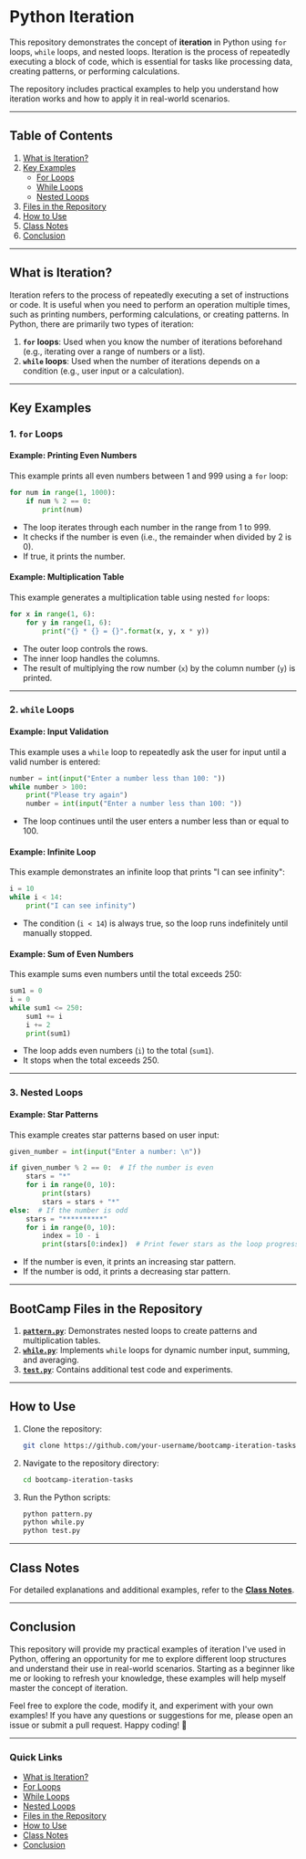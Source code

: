 
# **Python Iteration**

This repository demonstrates the concept of **iteration** in Python using `for` loops, `while` loops, and nested loops. Iteration is the process of repeatedly executing a block of code, which is essential for tasks like processing data, creating patterns, or performing calculations.

The repository includes practical examples to help you understand how iteration works and how to apply it in real-world scenarios.

---

## **Table of Contents**
1. [What is Iteration?](#what-is-iteration)
2. [Key Examples](#key-examples)
   - [For Loops](#for-loops)
   - [While Loops](#while-loops)
   - [Nested Loops](#nested-loops)
3. [Files in the Repository](#files-in-the-repository)
4. [How to Use](#how-to-use)
5. [Class Notes](#class-notes)
6. [Conclusion](#conclusion)

---

## **What is Iteration?** <a name="what-is-iteration"></a>

Iteration refers to the process of repeatedly executing a set of instructions or code. It is useful when you need to perform an operation multiple times, such as printing numbers, performing calculations, or creating patterns. In Python, there are primarily two types of iteration:

1. **`for` loops**: Used when you know the number of iterations beforehand (e.g., iterating over a range of numbers or a list).
2. **`while` loops**: Used when the number of iterations depends on a condition (e.g., user input or a calculation).

---

## **Key Examples** <a name="key-examples"></a>

### **1. `for` Loops** <a name="for-loops"></a>
#### Example: Printing Even Numbers
This example prints all even numbers between 1 and 999 using a `for` loop:

```python
for num in range(1, 1000):
    if num % 2 == 0:
        print(num)
```

- The loop iterates through each number in the range from 1 to 999.
- It checks if the number is even (i.e., the remainder when divided by 2 is 0).
- If true, it prints the number.

#### Example: Multiplication Table
This example generates a multiplication table using nested `for` loops:

```python
for x in range(1, 6):
    for y in range(1, 6):
        print("{} * {} = {}".format(x, y, x * y))
```

- The outer loop controls the rows.
- The inner loop handles the columns.
- The result of multiplying the row number (`x`) by the column number (`y`) is printed.

---

### **2. `while` Loops** <a name="while-loops"></a>
#### Example: Input Validation
This example uses a `while` loop to repeatedly ask the user for input until a valid number is entered:

```python
number = int(input("Enter a number less than 100: "))
while number > 100:
    print("Please try again")
    number = int(input("Enter a number less than 100: "))
```

- The loop continues until the user enters a number less than or equal to 100.

#### Example: Infinite Loop
This example demonstrates an infinite loop that prints "I can see infinity":

```python
i = 10
while i < 14:
    print("I can see infinity")
```

- The condition (`i < 14`) is always true, so the loop runs indefinitely until manually stopped.

#### Example: Sum of Even Numbers
This example sums even numbers until the total exceeds 250:

```python
sum1 = 0
i = 0
while sum1 <= 250:
    sum1 += i
    i += 2
    print(sum1)
```

- The loop adds even numbers (`i`) to the total (`sum1`).
- It stops when the total exceeds 250.

---

### **3. Nested Loops** <a name="nested-loops"></a>
#### Example: Star Patterns
This example creates star patterns based on user input:

```python
given_number = int(input("Enter a number: \n"))

if given_number % 2 == 0:  # If the number is even
    stars = "*"
    for i in range(0, 10):
        print(stars)
        stars = stars + "*"
else:  # If the number is odd
    stars = "**********"
    for i in range(0, 10):
        index = 10 - i
        print(stars[0:index])  # Print fewer stars as the loop progresses
```

- If the number is even, it prints an increasing star pattern.
- If the number is odd, it prints a decreasing star pattern.

---

## **BootCamp Files in the Repository** <a name="files-in-the-repository"></a>

1. **[`pattern.py`](pattern.py)**: Demonstrates nested loops to create patterns and multiplication tables.
2. **[`while.py`](while.py)**: Implements `while` loops for dynamic number input, summing, and averaging.
3. **[`test.py`](test.py)**: Contains additional test code and experiments.

---

## **How to Use** <a name="how-to-use"></a>

1. Clone the repository:
   ```bash
   git clone https://github.com/your-username/bootcamp-iteration-tasks.git
   ```
2. Navigate to the repository directory:
   ```bash
   cd bootcamp-iteration-tasks
   ```
3. Run the Python scripts:
   ```bash
   python pattern.py
   python while.py
   python test.py
   ```

---

## **Class Notes** <a name="class-notes"></a>

For detailed explanations and additional examples, refer to the **[Class Notes](class_notes.md)**.

---

## **Conclusion** <a name="conclusion"></a>

This repository will provide my practical examples of iteration I've used in Python, offering an opportunity for me to explore different loop structures and understand their use in real-world scenarios. Starting as a beginner like me or looking to refresh your knowledge, these examples will help myself master the concept of iteration.

Feel free to explore the code, modify it, and experiment with your own examples! If you have any questions or suggestions for me, please open an issue or submit a pull request. Happy coding! 🚀

---

### **Quick Links**
- [What is Iteration?](#what-is-iteration)
- [For Loops](#for-loops)
- [While Loops](#while-loops)
- [Nested Loops](#nested-loops)
- [Files in the Repository](#files-in-the-repository)
- [How to Use](#how-to-use)
- [Class Notes](#class-notes)
- [Conclusion](#conclusion)

